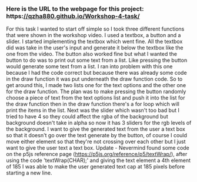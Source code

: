 ### Here is the URL to the webpage for this project: https:[//qzha880.github.io/Workshop-4-task/](https://qzha880.github.io/Workshop-6-task/)

For this task I wanted to start off simple so I took three different functions that were shown in the workshop video. I used a textbox, a button and a slider. I started implementing the textbox which went fine. All the textbox did was take in the user's input and generate it below the textbox like the one from the video. The button also worked fine but what I wanted the button to do was to print out some text from a list. Like pressing the button would generate some text from a list. I ran into problem with this one because I had the code correct but because there was already some code in the draw function it was put underneath the draw function code. So to get around this, I made two lists one for the text options and the other one for the draw function. The plan was to make pressing the button randomly choose a piece of text from the text options list and push it into the list for the draw function then in the draw function there's a for loop which will print the items in the list. Next was the slider which wasn't too bad but I tried to have 4 so they could affect the rgba of the background but background doesn't take in alpha so now it has 3 sliders for the rgb levels of the background. I want to give the generated text from the user a text box so that it doesn't go over the text generate by the button, of course I could move either element so that they're not crossing over each other but I just want to give the user text a text box. Update - Nevermind found some code on the p5js reference page (https://p5js.org/reference/p5/textWrap/), after using the code 'textWrap(CHAR);' and giving the text element a 4th element of 185 I was able to make the user generated text cap at 185 pixels before starting a new line.
